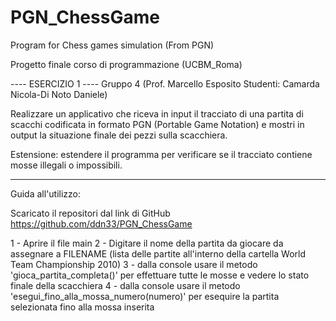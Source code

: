 # PGN_ChessGame
Program for Chess games simulation (From PGN)

Progetto finale corso di programmazione (UCBM_Roma)

---- ESERCIZIO 1 ---- Gruppo 4 (Prof. Marcello Esposito Studenti: Camarda Nicola-Di Noto Daniele)

Realizzare un applicativo che riceva in input il tracciato di una partita di scacchi codificata in formato PGN (Portable Game Notation) e mostri in output la situazione finale dei pezzi sulla scacchiera.

Estensione: estendere il programma per verificare se il tracciato contiene mosse illegali o impossibili.

------------------------------------------------------------
Guida all'utilizzo:

Scaricato il repositori dal link di GitHub https://github.com/ddn33/PGN_ChessGame

1 - Aprire il file main
2 - Digitare il nome della partita da giocare da assegnare a FILENAME
 (lista delle partite all'interno della cartella World Team Championship 2010)
3 - dalla console usare il metodo 'gioca_partita_completa()' per effettuare tutte le mosse
	e vedere lo stato finale della scacchiera
4 - dalla console usare il metodo 'esegui_fino_alla_mossa_numero(numero)' per esequire la partita selezionata
	fino alla mossa inserita 